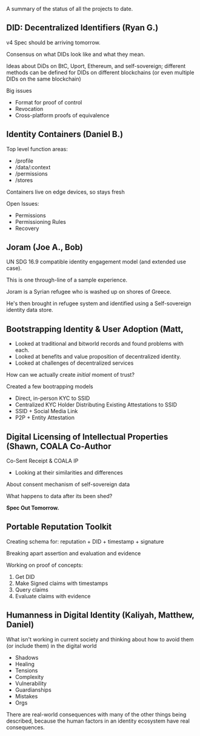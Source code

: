 A summary of the status of all the projects to date.

## DID: Decentralized Identifiers (Ryan G.)

v4 Spec should be arriving tomorrow.

Consensus on what DIDs look like and what they mean.

Ideas about DiDs on BtC, Uport, Ethereum, and self-sovereign; different methods can be defined for DIDs on different blockchains (or even multiple DIDs on the same blockchain)

Big issues
   * Format for proof of control
   * Revocation
   * Cross-platform proofs of equivalence

## Identity Containers (Daniel B.)

Top level function areas:
   * /profile
   * /data/:context
   * /permissions 
   * /stores
   
Containers live on edge devices, so stays fresh

Open Issues:
   * Permissions
   * Permissioning Rules
   * Recovery
   
## Joram (Joe A., Bob)

UN SDG 16.9 compatible identity engagement model (and extended use case).

This is one through-line of a sample experience.

Joram is a Syrian refugee who is washed up on shores of Greece.

He's then brought in refugee system and identified using a Self-sovereign identity data store.

## Bootstrapping Identity & User Adoption (Matt, 

   * Looked at traditional and bitworld records and found problems with each.
   * Looked at benefits and value proposition of decentralized identity.
   * Looked at challenges of decentralized services

How can we actually create _initial_ moment of trust? 

Created a few bootrapping models
   * Direct, in-person KYC to SSID
   * Centralized KYC Holder Distributing Existing Attestations to SSID
   * SSID + Social Media Link
   * P2P + Entity Attestation

## Digital Licensing of Intellectual Properties (Shawn, COALA Co-Author

Co-Sent Receipt & COALA IP 
   * Looking at their similarities and differences
   
About consent mechanism of self-sovereign data

What happens to data after its been shed?

**Spec Out Tomorrow.**

## Portable Reputation Toolkit

Creating schema for: reputation + DID + timestamp + signature 

Breaking apart assertion and evaluation and evidence

Working on proof of concepts:

1. Get DID
2. Make Signed claims with timestamps
3. Query claims
4. Evaluate claims with evidence

## Humanness in Digital Identity (Kaliyah, Matthew, Daniel)

What isn't working in current society
and thinking about how to avoid them (or include them) in the digital world

   * Shadows
   * Healing
   * Tensions
   * Complexity
   * Vulnerability
   * Guardianships
   * Mistakes
   * Orgs
   
There are real-world consequences with many of the other things being described, because the human factors in an identity ecosystem have real consequences.
